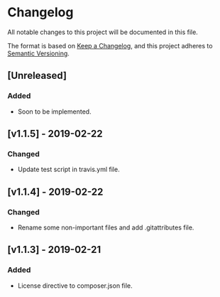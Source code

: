 # Changelog
All notable changes to this project will be documented in this file.

The format is based on [Keep a Changelog](https://keepachangelog.com/en/1.0.0/),
and this project adheres to [Semantic Versioning](https://semver.org/spec/v2.0.0.html).

## [Unreleased]
### Added
- Soon to be implemented.

## [v1.1.5] - 2019-02-22
### Changed
- Update test script in travis.yml file.

## [v1.1.4] - 2019-02-22
### Changed
- Rename some non-important files and add .gitattributes file.

## [v1.1.3] - 2019-02-21
### Added
- License directive to composer.json file.
